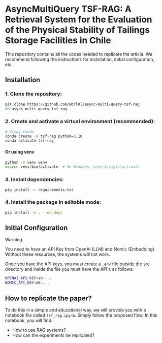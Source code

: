 # **AsyncMultiQuery TSF-RAG: A Retrieval System for the Evaluation of the Physical Stability of Tailings Storage Facilities in Chile**

This repository contains all the codes needed to replicate the article. We recommend following the instructions for installation, initial configuration, etc.

## **Installation**

### **1. Clone the repository:**
```bash
git clone https://github.com/GbrlOl/async-multi-query-tsf-rag
cd async-multi-query-tsf-rag
```

### **2. Create and activate a virtual environment (recommended):**
```bash
# Using conda
conda create -n tsf-rag python=3.10
conda activate tsf-rag
```

#### Or using venv

```bash
python -m venv venv
source venv/bin/activate  # On Windows: venv\Scripts\activate
```

### **3. Install dependencies:**

```bash
pip install -r requirements.txt
```

### **4. Install the package in editable mode:**

```bash
pip install -e . --no-deps
```

## **Initial Configuration**

> [!WARNING]
> You need to have an API Key from OpenAI (LLM) and Nomic (Embedding). Without these resources, the systems will not work.

Once you have the API keys, you must create a `.env` file outside the src directory and inside the file you must have the API's as follows:

```bash
OPENAI_API_KEY=sk-...
NOMIC_API_KEY=nk-...
```

## **How to replicate the paper?**

To do this in a simple and educational way, we will provide you with a notebook file called `tsf_rag.ipynb`. Simply follow the proposed flow. In this notebook, you will find:

* How to use RAG systems?
* How can the experiments be replicated?

